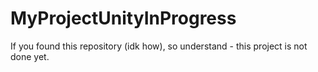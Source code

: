 # MyProjectUnityInProgress
If you found this repository (idk how), so understand - this project is not done yet. 
